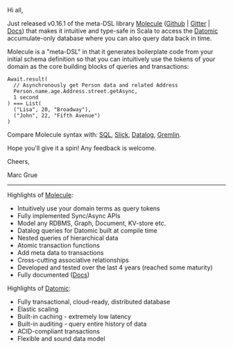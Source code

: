 Hi all,

Just released v0.16.1 of the meta-DSL library [Molecule](http://www.scalamolecule.org) ([Github](https://github.com/scalamolecule/molecule) | [Gitter](https://gitter.im/scalamolecule/Lobby) | [Docs](http://www.scalamolecule.org/api/molecule/)) that makes it intuitive and type-safe in Scala to access the [Datomic](https://www.datomic.com/on-prem.html) accumulate-only database where you can also query data back in time.

Molecule is a "meta-DSL" in that it generates boilerplate code from your initial schema definition so that 
you can intuitively use the tokens of your domain as the core building blocks of queries and transactions:

```
Await.result(
  // Asynchronously get Person data and related Address
  Person.name.age.Address.street.getAsync, 
  1 second
) === List(
  ("Lisa", 20, "Broadway"),
  ("John", 22, "Fifth Avenue")
)
```

Compare Molecule syntax with: [SQL](http://www.scalamolecule.org/compare/sql/), [Slick](http://www.scalamolecule.org/compare/sql/slick/), [Datalog](http://www.scalamolecule.org/compare/datomic/), [Gremlin](http://www.scalamolecule.org/compare/gremlin/). 


Hope you'll give it a spin! Any feedback is welcome.

Cheers,

Marc Grue

---------

Highlights of [Molecule](http://www.scalamolecule.org):

- Intuitively use your domain terms as query tokens
- Fully implemented Sync/Async APIs
- Model any RDBMS, Graph, Document, KV-store etc.
- Datalog queries for Datomic built at compile time
- Nested queries of hierarchical data
- Atomic transaction functions
- Add meta data to transactions
- Cross-cutting associative relationships
- Developed and tested over the last 4 years (reached some maturity)
- Fully documented ([Docs](http://www.scalamolecule.org/api/molecule/))


Highlights of [Datomic](https://www.datomic.com/on-prem.html):

- Fully transactional, cloud-ready, distributed database
- Elastic scaling
- Built-in caching - extremely low latency
- Built-in auditing - query entire history of data
- ACID-compliant transactions
- Flexible and sound data model
